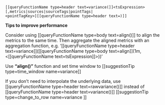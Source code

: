 ```
[[queryFunctionName type=header text=variance(]]<tsExpression>
[,metrics|sources|sourceTags|pointTags|
<pointTagKey>][[queryFunctionName type=header text=)]]
```

**Tips to improve performance**

Consider using [[queryFunctionName type=body text=align()]] to align the metrics to the same time. Then aggregate the aligned metrics with an aggregation function, e.g. ‘[[queryFunctionName type=header text=variance]]([[queryFunctionName type=body text=align]](1m, <[[queryFunctionName text=tsExpression]]>))’

Use **“align()”** function and set time window to
[[suggestionTip type=time_window name=variance]]

If you don’t need to interpolate the underlying data, use [[queryFunctionName type=header text=rawvariance()]] instead of [[queryFunctionName type=header text=variance()]]
[[suggestionTip type=change_to_row name=variance ]]